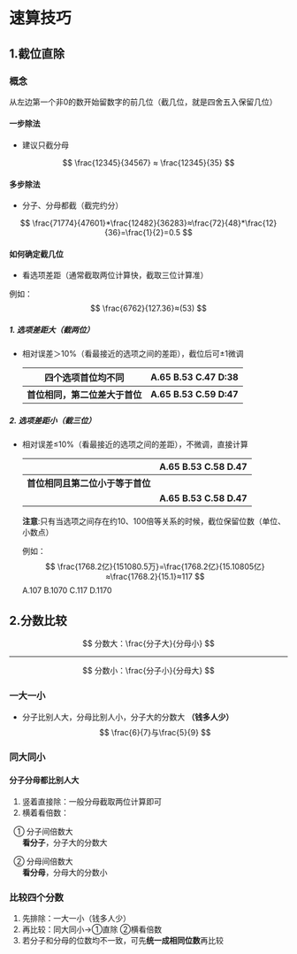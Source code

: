 # 速算技巧

## 1.截位直除

### 概念

从左边第一个非0的数开始留数字的前几位（截几位，就是四舍五入保留几位）

#### 一步除法

- 建议只截分母

$$
\frac{12345}{34567} ≈ \frac{12345}{35}
$$

#### 多步除法

- 分子、分母都截（截完约分）

$$
\frac{71774}{47601}*\frac{12482}{36283}≈\frac{72}{48}*\frac{12}{36}=\frac{1}{2}=0.5
$$

#### 如何确定截几位

- 看选项差距（通常截取两位计算快，截取三位计算准）

例如：
$$
\frac{6762}{127.36}≈(53)
$$

##### 1. 选项差距大（截两位）

- 相对误差＞10%（看最接近的选项之间的差距），截位后可±1微调

  |       四个选项首位均不同       |   A.65	B.53	C.47	D:38   |
  | :----------------------------: | :------------------------------: |
  | **首位相同，第二位差大于首位** | **A.65	B.53	C.59	D:47** |

##### 2. 选项差距小（截三位）

- 相对误差≤10%（看最接近的选项之间的差距），不微调，直接计算

  |                                  |   A.65	B.53	C.58	D.47   |
  | :------------------------------: | :------------------------------: |
  | **首位相同且第二位小于等于首位** |                                  |
  |                                  | **A.65	B.53	C.58	D.47** |

  **注意**:只有当选项之间存在约10、100倍等关系的时候，截位保留位数（单位、小数点）

  例如：
  $$
  \frac{1768.2亿}{151080.5万}=\frac{1768.2亿}{15.10805亿}≈\frac{1768.2}{15.1}≈117
  $$
  A.107 B.1070 C.117 D.1170

## 2.分数比较

$$
分数大：\frac{分子大}{分母小}
$$

------

$$
分数小：\frac{分子小}{分母大}
$$

### 一大一小

- 分子比别人大，分母比别人小，分子大的分数大 **（钱多人少）**
  $$
  \frac{6}{7}与\frac{5}{9}
  $$

### 同大同小

#### 分子分母都比别人大
1. 竖着直接除：一般分母截取两位计算即可
2. 横着看倍数：

&nbsp;&nbsp;① 分子间倍数大  
  &nbsp;&nbsp;&nbsp;&nbsp;&nbsp;&nbsp;**看分子**，分子大的分数大

&nbsp;&nbsp;② 分母间倍数大  
  &nbsp;&nbsp;&nbsp;&nbsp;&nbsp;&nbsp;**看分母**，分母大的分数小

### 比较四个分数

1. 先排除：一大一小（钱多人少）
2. 再比较：同大同小->①直除 ②横看倍数
3. 若分子和分母的位数均不一致，可先**统一成相同位数**再比较